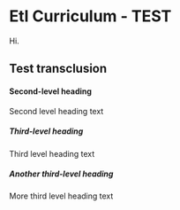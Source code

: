 # EtI Curriculum - TEST

Hi.

## Test transclusion

#### Second-level heading

Second level heading text

##### Third-level heading

Third level heading text

##### Another third-level heading

More third level heading text

